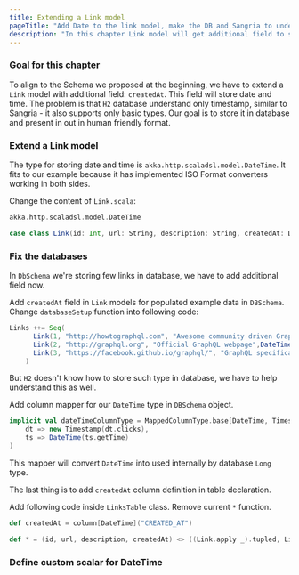 ```yaml
---
title: Extending a Link model
pageTitle: "Add Date to the link model, make the DB and Sangria to understand this type"
description: "In this chapter Link model will get additional field to store date and time. You will learn how to handle such custom types and use scalars."
---
```


### Goal for this chapter

To align to the Schema we proposed at the beginning, we have to extend a `Link` model with additional field: `createdAt`. This field will store date and time. The problem is that `H2` database understand only timestamp, similar to Sangria - it also supports only basic types. Our goal is to store it in database and present in out in human friendly format.


### Extend a Link model

The type for storing date and time is `akka.http.scaladsl.model.DateTime`. It fits to our example because it has implemented ISO Format converters working in both sides.

<Instruction>

Change the content of `Link.scala`:

```scala
akka.http.scaladsl.model.DateTime

case class Link(id: Int, url: String, description: String, createdAt: DateTime)
```

</Instruction>

### Fix the databases

In `DbSchema` we're storing few links in database, we have to add additional field now.

<Instruction>

Add `createdAt` field in `Link` models for populated example data in `DBSchema`. Change `databaseSetup` function into following code:

```scala
Links ++= Seq(
      Link(1, "http://howtographql.com", "Awesome community driven GraphQL tutorial", DateTime(2017,9,12)),
      Link(2, "http://graphql.org", "Official GraphQL webpage",DateTime(2017,10,1)),
      Link(3, "https://facebook.github.io/graphql/", "GraphQL specification",DateTime(2017,10,2))
    )
```

</Instruction>

But `H2` doesn't know how to store such type in database, we have to help understand this as well.

<Instruction>

Add column mapper for our `DateTime` type in `DBSchema` object.

```scala
implicit val dateTimeColumnType = MappedColumnType.base[DateTime, Timestamp](
    dt => new Timestamp(dt.clicks),
    ts => DateTime(ts.getTime)
)
```

</Instruction>

This mapper will convert `DateTime` into used internally by database `Long` type.

The last thing is to add `createdAt` column definition in table declaration.

<Instruction>

Add following code inside `LinksTable` class. Remove current `*` function.

```scala
def createdAt = column[DateTime]("CREATED_AT")

def * = (id, url, description, createdAt) <> ((Link.apply _).tupled, Link.unapply)
```

</Instruction>


### Define custom scalar for DateTime
